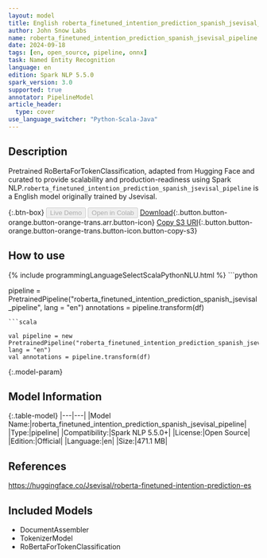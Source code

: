 ```yaml
---
layout: model
title: English roberta_finetuned_intention_prediction_spanish_jsevisal_pipeline pipeline RoBertaForTokenClassification from Jsevisal
author: John Snow Labs
name: roberta_finetuned_intention_prediction_spanish_jsevisal_pipeline
date: 2024-09-18
tags: [en, open_source, pipeline, onnx]
task: Named Entity Recognition
language: en
edition: Spark NLP 5.5.0
spark_version: 3.0
supported: true
annotator: PipelineModel
article_header:
  type: cover
use_language_switcher: "Python-Scala-Java"
---
```


## Description

Pretrained RoBertaForTokenClassification, adapted from Hugging Face and curated to provide scalability and production-readiness using Spark NLP.`roberta_finetuned_intention_prediction_spanish_jsevisal_pipeline` is a English model originally trained by Jsevisal.

{:.btn-box}
<button class="button button-orange" disabled>Live Demo</button>
<button class="button button-orange" disabled>Open in Colab</button>
[Download](https://s3.amazonaws.com/auxdata.johnsnowlabs.com/public/models/roberta_finetuned_intention_prediction_spanish_jsevisal_pipeline_en_5.5.0_3.0_1726652994586.zip){:.button.button-orange.button-orange-trans.arr.button-icon}
[Copy S3 URI](s3://auxdata.johnsnowlabs.com/public/models/roberta_finetuned_intention_prediction_spanish_jsevisal_pipeline_en_5.5.0_3.0_1726652994586.zip){:.button.button-orange.button-orange-trans.button-icon.button-copy-s3}

## How to use



<div class="tabs-box" markdown="1">
{% include programmingLanguageSelectScalaPythonNLU.html %}
```python

pipeline = PretrainedPipeline("roberta_finetuned_intention_prediction_spanish_jsevisal_pipeline", lang = "en")
annotations =  pipeline.transform(df)   

```
```scala

val pipeline = new PretrainedPipeline("roberta_finetuned_intention_prediction_spanish_jsevisal_pipeline", lang = "en")
val annotations = pipeline.transform(df)

```
</div>

{:.model-param}
## Model Information

{:.table-model}
|---|---|
|Model Name:|roberta_finetuned_intention_prediction_spanish_jsevisal_pipeline|
|Type:|pipeline|
|Compatibility:|Spark NLP 5.5.0+|
|License:|Open Source|
|Edition:|Official|
|Language:|en|
|Size:|471.1 MB|

## References

https://huggingface.co/Jsevisal/roberta-finetuned-intention-prediction-es

## Included Models

- DocumentAssembler
- TokenizerModel
- RoBertaForTokenClassification